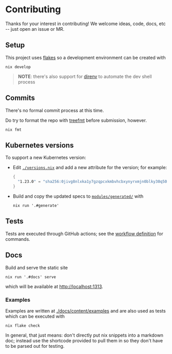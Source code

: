 # Contributing

Thanks for your interest in contributing!
We welcome ideas, code, docs, etc -- just open an issue or MR.

## Setup

This project uses [flakes](https://nixos.wiki/wiki/Flakes) so a development environment can be created with

    nix develop

> **NOTE**: there's also support for [direnv](https://direnv.net/) to automate the dev shell process

## Commits

There's no formal commit process at this time.

Do try to format the repo with [treefmt](https://github.com/numtide/treefmt) before submission, however.

    nix fmt

## Kubernetes versions

To support a new Kubernetes version:

- Edit [`./versions.nix`](./versions.nix) and add a new attribute for the version; for example:

  ```nix
  {
    "1.23.0" = "sha256:0jivg8nlxka1y7gzqpcxkmbvhcbxynyrxmjn0blky30q5064wx2a";
  }
  ```

- Build and copy the updated specs to [`modules/generated/`](./modules/generated/) with

      nix run '.#generate'

## Tests

Tests are executed through GitHub actions; see the [workflow definition](../kubenix/.github/workflows/ci.yml) for commands.

## Docs

Build and serve the static site

    nix run '.#docs' serve

which will be available at <http://localhost:1313>.

### Examples

Examples are written at [./docs/content/examples](./docs/content/examples) and are also used as tests which can be executed with

    nix flake check

In general, that just means: don't directly put nix snippets into a markdown doc; instead use the shortcode provided to pull them in so they don't have to be parsed out for testing.
